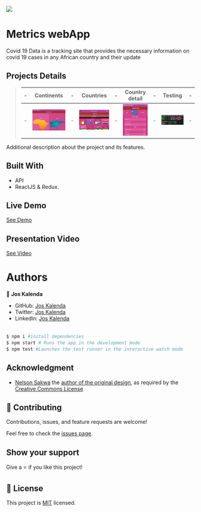 ![](https://img.shields.io/badge/Microverse-blueviolet)

# Metrics webApp

Covid 19 Data is a tracking site that provides the necessary information on covid 19 cases in any African country and their update

## Projects Details

> |-|  Continents  |-| Countries |-| Country detail |-| Testing   |-|
> |-|--------------|-|-----------|-|----------------|-|-----------|-|
> |-| ![screenshot](./src/assets/desk.png) |-| ![screenshot](./src/assets/desk1.png) |-| ![screenshot](./src/assets/mobile1.png) |-| ![screenshot](./src/assets/test.png) |-|


Additional description about the project and its features.

## Built With

- API
- ReactJS & Redux.

## Live Demo

[See Demo](https://metrics-app-jos.netlify.app/)

## Presentation Video

[See Video]()

# Authors

👤 **Jos Kalenda**

- GitHub: [Jos Kalenda](https://www.linkedin.com/in/jos-kalenda/)
- Twitter: [Jos Kalenda](https://twitter.com/JosKalenda)
- LinkedIn: [Jos Kalenda](https://github.com/JosKalenda)


```bash

$ npm i #install dependencies
$ npm start # Runs the app in the development mode
$ npm test #Launches the test runner in the interactive watch mode

```

## Acknowledgment

- [Nelson Sakwa](https://www.behance.net/sakwadesignstudio) the [author of the original design](https://www.behance.net/gallery/31579789/Ballhead-App-(Free-PSDs)), as required by the [Creative Commons License](https://creativecommons.org/licenses/)

## 🤝 Contributing

Contributions, issues, and feature requests are welcome!

Feel free to check the [issues page](https://github.com/joskalenda/metrics-webapp/issues).

## Show your support

Give a ⭐️ if you like this project!

## 📝 License

This project is [MIT](https://opensource.org/licenses/MIT) licensed.